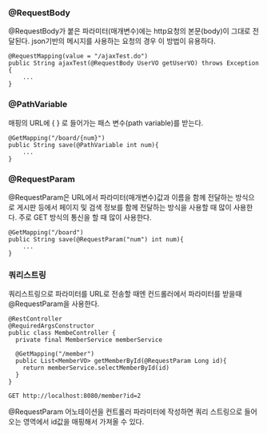 ### @RequestBody

@RequestBody가 붙은 파라미터(매개변수)에는 http요청의 본문(body)이 그대로 전달된다. json기반의 메시지를 사용하는 요청의 경우 이 방법이 유용하다.

```
@RequestMapping(value = "/ajaxTest.do")
public String ajaxTest(@RequestBody UserVO getUserVO) throws Exception {
    ...
}
```

### @PathVariable

매핑의 URL에 { } 로 들어가는 패스 변수(path variable)를 받는다.

```@GetMapping("/board/{seq}")
@GetMapping("/board/{num}")
public String save(@PathVariable int num){
    ...
}
```

### @RequestParam

@RequestParam은 URL에서 파라미터(매개변수)값과 이름을 함께 전달하는 방식으로 게시판 등에서 페이지 및 검색 정보를 함께 전달하는 방식을 사용할 때 많이 사용한다. 주로 GET 방식의 통신을 할 때 많이 사용한다.

```
@GetMapping("/board")
public String save(@RequestParam("num") int num){
    ...
}
```

### 쿼리스트링

쿼리스트링으로 파라미터를 URL로 전송할 때엔 컨드롤러에서 파라미터를 받을때 @RequestParam을 사용한다.

```
@RestController
@RequiredArgsConstructor
public class MembeController {
  private final MemberService memberService
  
  @GetMapping("/member")
  public List<MemberVO> getMemberById(@RequestParam Long id){
    return memberService.selectMemberById(id)
  }
}
```

```
GET http://localhost:8080/member?id=2
```

@RequestParam 어노테이션을 컨트롤러 파라미터에 작성하면 쿼리 스트링으로 들어오는 영역에서 id값을 매핑해서 가져올 수 있다.